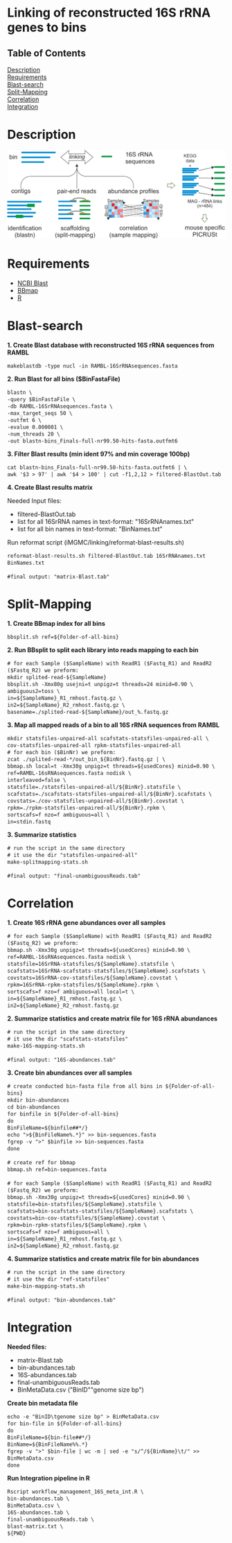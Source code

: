 # Linking of reconstructed 16S rRNA genes to bins

## Table of Contents  
[Description](#Description)  
[Requirements](#Requirements)  
[Blast-search](#Blast-search)  
[Split-Mapping](#Split-Mapping)  
[Correlation](#Correlation)  
[Integration](#Integration)  

# Description

![linking](linking.png)

# Requirements

* [NCBI Blast](http://ftp.ncbi.nlm.nih.gov/blast/executables/blast+/LATEST/)
* [BBmap](https://sourceforge.net/projects/bbmap/)
* [R](https://cran.r-project.org)

# Blast-search

**1. Create Blast database with reconstructed 16S rRNA sequences from RAMBL**

	makeblastdb -type nucl -in RAMBL-16SrRNAsequences.fasta

**2. Run Blast for all bins ($BinFastaFile)**

	blastn \
	-query $BinFastaFile \
	-db RAMBL-16SrRNAsequences.fasta \
	-max_target_seqs 50 \
	-outfmt 6 \
	-evalue 0.000001 \
	-num_threads 20 \
	-out blastn-bins_Finals-full-nr99.50-hits-fasta.outfmt6
	

**3. Filter Blast results (min ident 97% and min coverage 100bp)**

    cat blastn-bins_Finals-full-nr99.50-hits-fasta.outfmt6 | \
    awk '$3 > 97' | awk '$4 > 100' | cut -f1,2,12 > filtered-BlastOut.tab

**4. Create Blast results matrix**

Needed Input files:
* filtered-BlastOut.tab
* list for all 16SrRNA names in text-format: "16SrRNAnames.txt"
* list for all bin names in text-format: "BinNames.txt"


Run reformat script (iMGMC/linking/reformat-blast-results.sh)

    reformat-blast-results.sh filtered-BlastOut.tab 16SrRNAnames.txt BinNames.txt
    
    #final output: "matrix-Blast.tab"

# Split-Mapping

**1. Create BBmap index for all bins**

	bbsplit.sh ref=${Folder-of-all-bins}

**2. Run BBsplit to split each library into reads mapping to each bin**

    # for each Sample ($SampleName) with ReadR1 ($Fastq_R1) and ReadR2 ($Fastq_R2) we preform:
	mkdir splited-read-${SampleName}
	bbsplit.sh -Xmx80g usejni=t unpigz=t threads=24 minid=0.90 \
	ambiguous2=toss \
	in=${SampleName}_R1_rmhost.fastq.gz \
	in2=${SampleName}_R2_rmhost.fastq.gz \
	basename=./splited-read-${SampleName}/out_%.fastq.gz

**3. Map all mapped reads of a bin to all 16S rRNA sequences from RAMBL**

    mkdir statsfiles-unpaired-all scafstats-statsfiles-unpaired-all \
	cov-statsfiles-unpaired-all rpkm-statsfiles-unpaired-all
	# for each bin ($BinNr) we preform:
	zcat ./splited-read-*/out_bin_${BinNr}.fastq.gz | \
	bbmap.sh local=t -Xmx30g unpigz=t threads=${usedCores} minid=0.90 \
	ref=RAMBL-16sRNAsequences.fasta nodisk \
	interleaved=false \
	statsfile=./statsfiles-unpaired-all/${BinNr}.statsfile \
	scafstats=./scafstats-statsfiles-unpaired-all/${BinNr}.scafstats \
	covstats=./cov-statsfiles-unpaired-all/${BinNr}.covstat \
	rpkm=./rpkm-statsfiles-unpaired-all/${BinNr}.rpkm \
	sortscafs=f nzo=f ambiguous=all \
	in=stdin.fastq

**3. Summarize statistics**

    # run the script in the same directory
	# it use the dir "statsfiles-unpaired-all"
    make-splitmapping-stats.sh
	
	#final output: "final-unambiguousReads.tab"

# Correlation

**1. Create 16S rRNA gene abundances over all samples**

    # for each Sample ($SampleName) with ReadR1 ($Fastq_R1) and ReadR2 ($Fastq_R2) we preform:
    bbmap.sh -Xmx30g unpigz=t threads=${usedCores} minid=0.90 \
    ref=RAMBL-16sRNAsequences.fasta nodisk \
    statsfile=16SrRNA-statsfiles/${SampleName}.statsfile \
    scafstats=16SrRNA-scafstats-statsfiles/${SampleName}.scafstats \
    covstats=16SrRNA-cov-statsfiles/${SampleName}.covstat \
    rpkm=16SrRNA-rpkm-statsfiles/${SampleName}.rpkm \
    sortscafs=f nzo=f ambiguous=all local=t \
	in=${SampleName}_R1_rmhost.fastq.gz \
	in2=${SampleName}_R2_rmhost.fastq.gz

**2. Summarize statistics and create matrix file for 16S rRNA abundances**

    # run the script in the same directory
	# it use the dir "scafstats-statsfiles"
	make-16S-mapping-stats.sh
	
	#final output: "16S-abundances.tab"

**3. Create bin abundances over all samples**

    # create conducted bin-fasta file from all bins in ${Folder-of-all-bins}
	mkdir bin-abundances
	cd bin-abundances
	for binfile in ${Folder-of-all-bins}
	do
	BinFileName=${binfile##*/}
	echo ">${BinFileName%.*}" >> bin-sequences.fasta
	fgrep -v ">" $binfile >> bin-sequences.fasta
	done
	
	# create ref for bbmap
	bbmap.sh ref=bin-sequences.fasta
	
	# for each Sample ($SampleName) with ReadR1 ($Fastq_R1) and ReadR2 ($Fastq_R2) we preform:
	bbmap.sh -Xmx30g unpigz=t threads=${usedCores} minid=0.90 \
	statsfile=bin-statsfiles/${SampleName}.statsfile \
    scafstats=bin-scafstats-statsfiles/${SampleName}.scafstats \
    covstats=bin-cov-statsfiles/${SampleName}.covstat \
    rpkm=bin-rpkm-statsfiles/${SampleName}.rpkm \
    sortscafs=f nzo=f ambiguous=all \
	in=${SampleName}_R1_rmhost.fastq.gz \
	in2=${SampleName}_R2_rmhost.fastq.gz


**4. Summarize statistics and create matrix file for bin abundances**

    # run the script in the same directory
	# it use the dir "ref-statsfiles"
    make-bin-mapping-stats.sh
	
	#final output: "bin-abundances.tab"


# Integration

**Needed files:**

* matrix-Blast.tab
* bin-abundances.tab
* 16S-abundances.tab
* final-unambiguousReads.tab
* BinMetaData.csv ("BinID"<tab>"genome size bp")

**Create bin metadata file**


    echo -e "BinID\tgenome size bp" > BinMetaData.csv
	for bin-file in ${Folder-of-all-bins}
	do
	BinFileName=${bin-file##*/}
	BinName=${BinFileName%%.*}
	fgrep -v ">" $bin-file | wc -m | sed -e "s/^/${BinName}\t/" >> BinMetaData.csv
	done


**Run Integration pipeline in R**


    Rscript workflow_management_16S_meta_int.R \
    bin-abundances.tab \
    BinMetaData.csv \
    16S-abundances.tab \
	final-unambiguousReads.tab \
    blast-matrix.txt \
    ${PWD}

